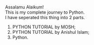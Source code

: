 Assalamu Alaikum!<br>
This is my complete journey to Python.<br>
I have seperated this thing into 2 parts.<br>
1. PYTHON TUTORIAL by MOSH;
2. PYTHON TUTORIAL by Anishul Islam;
3. Python.
